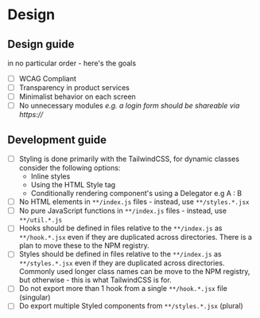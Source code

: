 # Design 

## Design guide
in no particular order - here's the goals
- [ ] WCAG Compliant
- [ ] Transparency in product services
- [ ] Minimalist behavior on each screen
- [ ] No unnecessary modules _e.g. a login form should be shareable via https://_

## Development guide
- [ ] Styling is done primarily with the TailwindCSS, for dynamic classes consider the following options:
  - Inline styles 
  - Using the HTML Style tag
  - Conditionally rendering component's using a Delegator e.g A : B
- [ ] No HTML elements in `**/index.js` files - instead, use `**/styles.*.jsx`
- [ ] No pure JavaScript functions in `**/index.js` files - instead, use `**/util.*.js`
- [ ] Hooks should be defined in files relative to the `**/index.js` as `**/hook.*.jsx` even if they are duplicated across directories. There is a plan to move these to the NPM registry.
- [ ] Styles should be defined in files relative to the `**/index.js` as `**/styles.*.jsx` even if they are duplicated across directories. Commonly used longer class names can be move to the NPM registry, but otherwise - this is what TailwindCSS is for.
- [ ] Do not export more than 1 hook from a single `**/hook.*.jsx` file (singular)
- [ ] Do export multiple Styled components from `**/styles.*.jsx` (plural)
